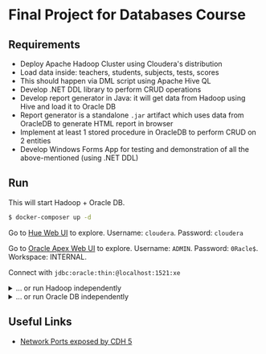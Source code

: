# Final Project for Databases Course

## Requirements

* Deploy Apache Hadoop Cluster using Cloudera's distribution
* Load data inside: teachers, students, subjects, tests, scores
* This should happen via DML script using Apache Hive QL
* Develop .NET DDL library to perform CRUD operations
* Develop report generator in Java: it will get data from Hadoop using Hive and load it to Oracle DB
* Report generator is a standalone `.jar` artifact which uses data from OracleDB to generate HTML report in browser
* Implement at least 1 stored procedure in OracleDB to perform CRUD on 2 entities
* Develop Windows Forms App for testing and demonstration of all the above-mentioned (using .NET DDL)

## Run

This will start Hadoop + Oracle DB.

```sh
$ docker-composer up -d
```

Go to [Hue Web UI](http://localhost:8888/) to explore. Username: `cloudera`. Password: `cloudera`

Go to [Oracle Apex Web UI](http://localhost:8080/) to explore. Username: `ADMIN`. Password: `0Racle$`. Workspace: INTERNAL.

Connect with `jdbc:oracle:thin:@localhost:1521:xe`

<details>
 <summary>... or run Hadoop independently</summary>

    ```sh
    $ docker run \
        --hostname=quickstart.cloudera \
        --privileged=true -it \
        -p 8888:8888 \
        -p 10000:10000 \
        -p 9083:9083 \
        cloudera/quickstart \
        /usr/bin/docker-quickstart
    ```

</details>

<details>
 <summary>... or run Oracle DB independently</summary>

    ```sh
    $ docker run -d \
        -p 8080:8080 \
        -p 1521:1521 \
        -v `pwd`/oracle:/u01/app/oracle \
        sath89/oracle-12c
    ```

</details>


## Useful Links

* [Network Ports exposed by CDH 5](https://www.cloudera.com/documentation/enterprise/5-2-x/topics/cdh_ig_ports_cdh5.html)
